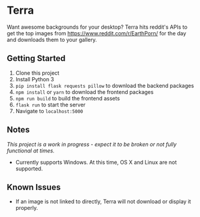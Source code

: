 # Terra
Want awesome backgrounds for your desktop? Terra hits reddit's APIs to get the top images from https://www.reddit.com/r/EarthPorn/ for the day and downloads them to your gallery.

## Getting Started
1. Clone this project
2. Install Python 3
3. `pip install flask requests pillow` to download the backend packages
4. `npm install` or `yarn` to download the frontend packages
5. `npm run build` to build the frontend assets
6. `flask run` to start the server
7. Navigate to `localhost:5000`

## Notes
*This project is a work in progress - expect it to be broken or not fully functional at times.*
- Currently supports Windows. At this time, OS X and Linux are not supported.

## Known Issues
- If an image is not linked to directly, Terra will not download or display it properly.

